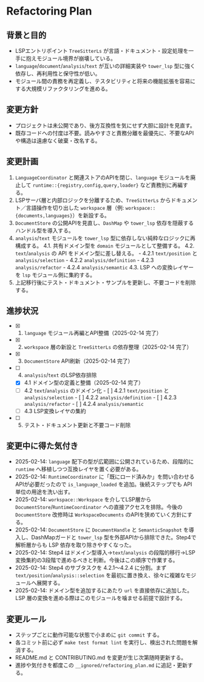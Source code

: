 # Refactoring Plan

## 背景と目的
- LSPエントリポイント `TreeSitterLs` が言語・ドキュメント・設定処理を一手に抱えモジュール境界が崩壊している。
- `language`/`document`/`analysis`/`text` が互いの詳細実装や `tower_lsp` 型に強く依存し、再利用性と保守性が低い。
- モジュール間の責務を再定義し、テスタビリティと将来の機能拡張を容易にする大規模リファクタリングを進める。

## 変更方針
- プロジェクトは未公開であり、後方互換性を気にせず大胆に設計を見直す。
- 既存コードへの忖度は不要。読みやすさと責務分離を最優先に、不要なAPIや構造は遠慮なく破棄・改名する。

## 変更計画
1. `LanguageCoordinator` と関連ストアのAPIを閉じ、`language` モジュールを廃止して `runtime::{registry,config,query,loader}` など責務別に再編する。
2. LSPサーバ層と内部ロジックを分離するため、`TreeSitterLs` からドキュメント／言語操作を切り出した `workspace` 層（例: `workspace::{documents,languages}`）を新設する。
3. `DocumentStore` の公開APIを見直し、`DashMap` や `tower_lsp` 依存を隠蔽するハンドル型を導入する。
4. `analysis`/`text` モジュールを `tower_lsp` 型に依存しない純粋なロジックに再構成する。
   4.1. 共有ドメイン型を `domain` モジュールとして整備する。
   4.2. `text`/`analysis` の API をドメイン型に差し替える。
        - 4.2.1 `text/position` と `analysis/selection`
        - 4.2.2 `analysis/definition`
        - 4.2.3 `analysis/refactor`
        - 4.2.4 `analysis/semantic`
   4.3. LSP への変換レイヤーを `lsp` モジュール側に集約する。
5. 上記移行後にテスト・ドキュメント・サンプルを更新し、不要コードを削除する。

## 進捗状況
- [x] 1. `language` モジュール再編とAPI整備（2025-02-14 完了）
- [x] 2. `workspace` 層の新設と `TreeSitterLs` の依存整理（2025-02-14 完了）
- [x] 3. `DocumentStore` API刷新（2025-02-14 完了）
- [ ] 4. `analysis`/`text` のLSP依存排除
  - [x] 4.1 ドメイン型の定義と整備（2025-02-14 完了）
  - [ ] 4.2 `text`/`analysis` のドメイン化
        - [ ] 4.2.1 `text/position` と `analysis/selection`
        - [ ] 4.2.2 `analysis/definition`
        - [ ] 4.2.3 `analysis/refactor`
        - [ ] 4.2.4 `analysis/semantic`
  - [ ] 4.3 LSP変換レイヤの集約
- [ ] 5. テスト・ドキュメント更新と不要コード削除

## 変更中に得た気付き
- 2025-02-14: `language` 配下の型が広範囲に公開されているため、段階的に `runtime` へ移植しつつ互換レイヤを置く必要がある。
- 2025-02-14: `RuntimeCoordinator` に「既にロード済みか」を問い合わせるAPIが必要だったので `is_language_loaded` を追加。後続ステップでも API 単位の用途を洗い出す。
- 2025-02-14: `workspace::Workspace` を介してLSP層から `DocumentStore`/`RuntimeCoordinator` への直接アクセスを排除。今後の `DocumentStore` 改修時は `WorkspaceDocuments` のAPIを狭めていく方針にする。
- 2025-02-14: `DocumentStore` に `DocumentHandle` と `SemanticSnapshot` を導入し、DashMapガードと `tower_lsp` 型を外部APIから排除できた。Step4で解析層からも LSP 依存を取り除きやすくなった。
- 2025-02-14: Step4 はドメイン型導入→`text`/`analysis` の段階的移行→LSP 変換集約の3段階で進めるべきと判断。今後はこの順序で作業する。
- 2025-02-14: Step4 のサブタスクを 4.2.1〜4.2.4 に分割。まず `text/position`/`analysis::selection` を最初に置き換え、徐々に複雑なモジュールへ展開する。
- 2025-02-14: ドメイン型を追加するにあたり `url` を直接依存に追加した。LSP 層の変換を進める際はこのモジュールを噛ませる前提で設計する。

## 変更ルール
- ステップごとに動作可能な状態で小まめに `git commit` する。
- 各コミット前に必ず `make test format lint` を実行し、検出された問題を解消する。
- README.md と CONTRIBUTING.md を変更が生じ次第随時更新する。
- 進捗や気付きを都度この `__ignored/refactoring_plan.md` に追記・更新する。
